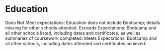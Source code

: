 # Education

Does Not Meet expectations: Education does not include Bootcamp; details missing for other schools attended.
Exceeds Expectations: Bootcamp and all other schools listed, including dates and certificates, as well as summaries of coursework completed.
Meets Expectations: Bootcamp and all other schools, including dates attended and certificates achieved.